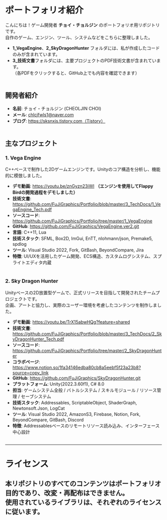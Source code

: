 # ポートフォリオ紹介

こんにちは！ゲーム開発者 **チョイ・チョルジン** のポートフォリオ用リポジトリです。<br>
自作のゲーム、エンジン、ツール、システムなどをこちらに整理しました。<br>
- **1_VegaEngine**、**2_SkyDragonHunter** フォルダには、私が作成したコードのみが含まれています。
- **3_技術文書**フォルダには、主要プロジェクトのPDF技術文書が含まれています。<br>
（各PDFをクリックすると、GitHub上でも内容を確認できます）<br><br>

## 開発者紹介
- **名前**: チョイ・チョルジン (CHEOLJIN CHOI)
- **メール**: chlcjfwls1@naver.com
- **ブログ**: https://sksnxjs.tistory.com（Tistory）<br><br>

## 主なプロジェクト

### 1. Vega Engine
C++ベースで制作した2Dゲームエンジンです。Unityのコア構造を分析し、機能的に模倣しました。

- **デモ動画**: https://youtu.be/znGyzn23iWI **（エンジンを使用してFlappy Birdの開発過程をデモしました）**
- **技術文書**: https://github.com/FuJiGraphics/Portfolio/blob/master/3_TechDocs/1_VegaEngine_Tech.pdf
- **ソースコード**: https://github.com/FuJiGraphics/Portfolio/tree/master/1_VegaEngine
- **GitHub**: https://github.com/FuJiGraphics/VegaEngine.ver2.git
- **言語**: C++11, Lua
- **技術スタック**: SFML, Box2D, ImGui, EnTT, nlohmann/json, Premake5, spdlog
- **ツール**: Visual Studio 2022, Fork, GitBash, BeyondCompare, Jira
- **特徴**: UI/UXを活用したゲーム開発、ECS構造、カスタムログシステム、スプライトエディタ内蔵<br><br>

### 2. Sky Dragon Hunter
Unityベースの2D放置型ゲームで、正式リリースを目指して開発されたチームプロジェクトです。  
企画、アートと協力し、実際のユーザー環境を考慮したコンテンツを制作しました。

- **デモ動画**: https://youtu.be/TrX15abwHQg?feature=shared
- **技術文書**: https://github.com/FuJiGraphics/Portfolio/blob/master/3_TechDocs/2_SkyDragonHunter_Tech.pdf
- **ソースコード**: https://github.com/FuJiGraphics/Portfolio/tree/master/2_SkyDragonHunter
- **コラボページ**: https://www.notion.so/1fa34146edba80cb8a5eebf5f23a23b8?source=copy_link
- **GitHub**: https://github.com/FuJiGraphics/SkyDragonHunter.git
- **プラットフォーム**: Unity(2022.3.60f1), C# 8.0
- **担当**: ゲームシステム全般 / バトルシステム / スキルモジュール / リソース管理 / セーブシステム
- **技術スタック**: Addressables, ScriptableObject, ShaderGraph, Newtonsoft.Json, LogCat
- **ツール**: Visual Studio 2022, AmazonS3, Firebase, Notion, Fork, BeyondCompare, GitBash, Discord
- **特徴**: Addressablesベースのリモートリソース読み込み、インターフェース中心設計<br><br>

---

# ライセンス

本リポジトリのすべてのコンテンツはポートフォリオ目的であり、改変・再配布はできません。<br>
使用されているライブラリは、それぞれのライセンスに従います。<br><br> 
----
